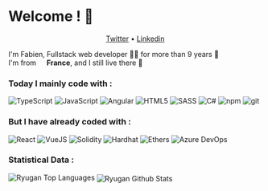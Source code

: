 <h1>Welcome ! 👋</h1>

<p align="center" dir="auto">
  <a href="https://twitter.com/PensezLiberte" rel="nofollow">Twitter</a> •
  <a href="https://www.linkedin.com/in/fabien-deliancourt" rel="nofollow">Linkedin</a>
</p>

<p>
I'm Fabien, Fullstack web developer 👨‍💻 for more than 9 years 🚀</br> 
I'm from <img src="https://user-images.githubusercontent.com/167338/210260847-7cbc61a3-c28f-4916-bbcf-4fcaeb285455.png" width="13"/> <b>France</b>, and I still live there 📍</p>

<h3>Today I mainly code with :</h3>
<p>
  <img alt="TypeScript" src="https://img.shields.io/badge/-TypeScript-0E2D8E?style=flat-square&logo=typescript&logoColor=white" />
  <img alt="JavaScript" src="https://img.shields.io/badge/-JavaScript-007ACC?style=flat-square&logo=javascript&logoColor=white" />
  <img alt="Angular" src="https://img.shields.io/badge/-Angular-DD0031?style=flat-square&logo=angular&logoColor=white" />
  <img alt="HTML5" src="https://img.shields.io/badge/-HTML5-CB3837?style=flat-square&logo=html5&logoColor=white" />
  <img alt="SASS" src="https://img.shields.io/badge/-Sass-E34F26?style=flat-square&logo=sass&logoColor=white" />
  <img alt="C#" src="https://img.shields.io/badge/-csharp-CC6699?style=flat-square&logo=csharp&logoColor=white" />
  <img alt="npm" src="https://img.shields.io/badge/-NPM-430098?style=flat-square&logo=npm&logoColor=white" />
  <img alt="git" src="https://img.shields.io/badge/-Git-764ABC?style=flat-square&logo=git&logoColor=white" />
</p>

<h3>But I have already coded with :</h3>
<p>
  <img alt="React" src="https://img.shields.io/badge/-React-0E2D8E?style=flat-square&logo=react&logoColor=white" />
  <img alt="VueJS" src="https://img.shields.io/badge/-VueJS-007ACC?style=flat-square&logo=vuejs&logoColor=white" />
  <img alt="Solidity" src="https://img.shields.io/badge/-Solidity-DD0031?style=flat-square&logo=solidity&logoColor=white" />
  <img alt="Hardhat" src="https://img.shields.io/badge/-Hardhat-CB3837?style=flat-square&logo=hardhat&logoColor=white" />
  <img alt="Ethers" src="https://img.shields.io/badge/-Ethers-E34F26?style=flat-square&logo=ethers&logoColor=white" />
  <img alt="Azure DevOps" src="https://img.shields.io/badge/-Azure_DevOps-CC6699?style=flat-square&logo=ethers&logoColor=white" />
</p>

<h3>Statistical Data :</h3>
<img src="https://github-readme-stats.vercel.app/api/top-langs/?username=ryugan&layout=compact&theme=dark&bg_color=0A0A0A" alt="Ryugan Top Languages"/>
<img align="center" src="https://github-readme-stats.vercel.app/api?username=ryugan&include_all_commits=true&count_private=true&show_icons=true&line_height=30&title_color=CDB4DB&icon_color=CDB4DB&text_color=D3D3D3&bg_color=0A0A0A" alt="Ryugan Github Stats">
